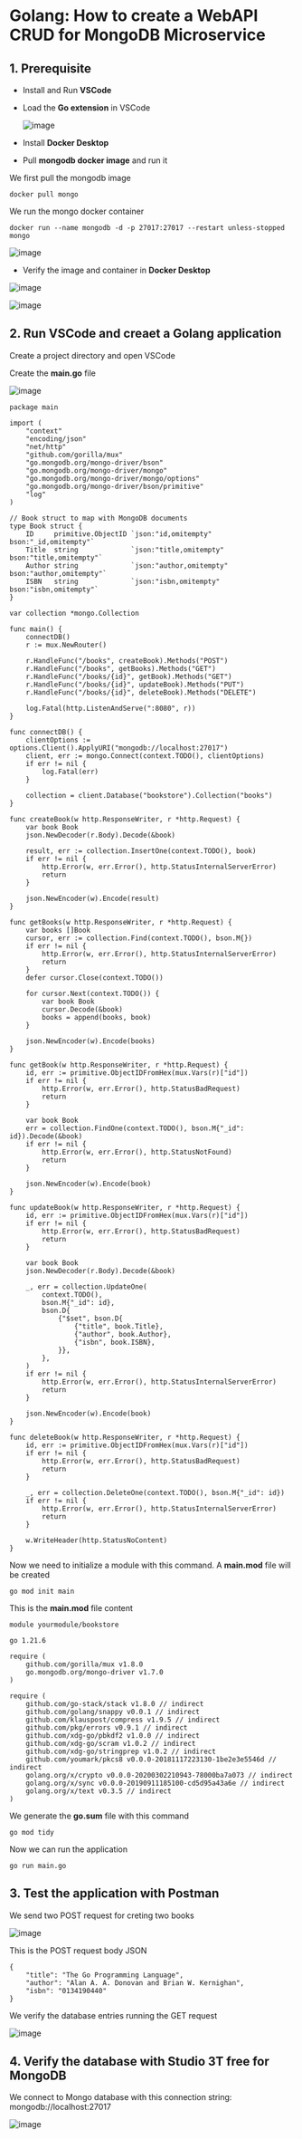 # Golang: How to create a WebAPI CRUD for MongoDB Microservice

## 1. Prerequisite

- Install and Run **VSCode**

- Load the **Go extension** in VSCode

  ![image](https://github.com/luiscoco/Golang-sample16-WebAPI-CRUD-for-MongoDb/assets/32194879/9b4b5d29-2a7d-47a3-b266-96273e74eb7f)

- Install **Docker Desktop**

- Pull **mongodb docker image** and run it

We first pull the mongodb image

```
docker pull mongo
```

We run the mongo docker container

```
docker run --name mongodb -d -p 27017:27017 --restart unless-stopped mongo
```

![image](https://github.com/luiscoco/Golang-sample16-WebAPI-CRUD-for-MongoDb/assets/32194879/60d27a6f-edbb-4116-90c3-3ac8346fd813)

- Verify the image and container in **Docker Desktop**

![image](https://github.com/luiscoco/Golang-sample16-WebAPI-CRUD-for-MongoDb/assets/32194879/5a959223-0fbe-46d8-be07-6d2136f99807)

![image](https://github.com/luiscoco/Golang-sample16-WebAPI-CRUD-for-MongoDb/assets/32194879/cda014ad-a77c-4fd1-a96b-2ab4770bbf12)


## 2. Run VSCode and creaet a Golang application

Create a project directory and open VSCode

Create the **main.go** file

![image](https://github.com/luiscoco/Golang-sample16-WebAPI-CRUD-for-MongoDb/assets/32194879/02924aab-9566-427a-97fa-98e0c7e35e4b)

```
package main

import (
    "context"
    "encoding/json"
    "net/http"
    "github.com/gorilla/mux"
    "go.mongodb.org/mongo-driver/bson"
    "go.mongodb.org/mongo-driver/mongo"
    "go.mongodb.org/mongo-driver/mongo/options"
    "go.mongodb.org/mongo-driver/bson/primitive"
    "log"
)

// Book struct to map with MongoDB documents
type Book struct {
    ID     primitive.ObjectID `json:"id,omitempty" bson:"_id,omitempty"`
    Title  string             `json:"title,omitempty" bson:"title,omitempty"`
    Author string             `json:"author,omitempty" bson:"author,omitempty"`
    ISBN   string             `json:"isbn,omitempty" bson:"isbn,omitempty"`
}

var collection *mongo.Collection

func main() {
    connectDB()
    r := mux.NewRouter()

    r.HandleFunc("/books", createBook).Methods("POST")
    r.HandleFunc("/books", getBooks).Methods("GET")
    r.HandleFunc("/books/{id}", getBook).Methods("GET")
    r.HandleFunc("/books/{id}", updateBook).Methods("PUT")
    r.HandleFunc("/books/{id}", deleteBook).Methods("DELETE")

    log.Fatal(http.ListenAndServe(":8080", r))
}

func connectDB() {
    clientOptions := options.Client().ApplyURI("mongodb://localhost:27017")
    client, err := mongo.Connect(context.TODO(), clientOptions)
    if err != nil {
        log.Fatal(err)
    }

    collection = client.Database("bookstore").Collection("books")
}

func createBook(w http.ResponseWriter, r *http.Request) {
    var book Book
    json.NewDecoder(r.Body).Decode(&book)
    
    result, err := collection.InsertOne(context.TODO(), book)
    if err != nil {
        http.Error(w, err.Error(), http.StatusInternalServerError)
        return
    }

    json.NewEncoder(w).Encode(result)
}

func getBooks(w http.ResponseWriter, r *http.Request) {
    var books []Book
    cursor, err := collection.Find(context.TODO(), bson.M{})
    if err != nil {
        http.Error(w, err.Error(), http.StatusInternalServerError)
        return
    }
    defer cursor.Close(context.TODO())

    for cursor.Next(context.TODO()) {
        var book Book
        cursor.Decode(&book)
        books = append(books, book)
    }

    json.NewEncoder(w).Encode(books)
}

func getBook(w http.ResponseWriter, r *http.Request) {
    id, err := primitive.ObjectIDFromHex(mux.Vars(r)["id"])
    if err != nil {
        http.Error(w, err.Error(), http.StatusBadRequest)
        return
    }
    
    var book Book
    err = collection.FindOne(context.TODO(), bson.M{"_id": id}).Decode(&book)
    if err != nil {
        http.Error(w, err.Error(), http.StatusNotFound)
        return
    }

    json.NewEncoder(w).Encode(book)
}

func updateBook(w http.ResponseWriter, r *http.Request) {
    id, err := primitive.ObjectIDFromHex(mux.Vars(r)["id"])
    if err != nil {
        http.Error(w, err.Error(), http.StatusBadRequest)
        return
    }
    
    var book Book
    json.NewDecoder(r.Body).Decode(&book)

    _, err = collection.UpdateOne(
        context.TODO(),
        bson.M{"_id": id},
        bson.D{
            {"$set", bson.D{
                {"title", book.Title},
                {"author", book.Author},
                {"isbn", book.ISBN},
            }},
        },
    )
    if err != nil {
        http.Error(w, err.Error(), http.StatusInternalServerError)
        return
    }

    json.NewEncoder(w).Encode(book)
}

func deleteBook(w http.ResponseWriter, r *http.Request) {
    id, err := primitive.ObjectIDFromHex(mux.Vars(r)["id"])
    if err != nil {
        http.Error(w, err.Error(), http.StatusBadRequest)
        return
    }
    
    _, err = collection.DeleteOne(context.TODO(), bson.M{"_id": id})
    if err != nil {
        http.Error(w, err.Error(), http.StatusInternalServerError)
        return
    }

    w.WriteHeader(http.StatusNoContent)
}
```

Now we need to initialize a module with this command. A **main.mod** file will be created

```
go mod init main
```

This is the **main.mod** file content

```
module yourmodule/bookstore

go 1.21.6

require (
	github.com/gorilla/mux v1.8.0
	go.mongodb.org/mongo-driver v1.7.0
)

require (
	github.com/go-stack/stack v1.8.0 // indirect
	github.com/golang/snappy v0.0.1 // indirect
	github.com/klauspost/compress v1.9.5 // indirect
	github.com/pkg/errors v0.9.1 // indirect
	github.com/xdg-go/pbkdf2 v1.0.0 // indirect
	github.com/xdg-go/scram v1.0.2 // indirect
	github.com/xdg-go/stringprep v1.0.2 // indirect
	github.com/youmark/pkcs8 v0.0.0-20181117223130-1be2e3e5546d // indirect
	golang.org/x/crypto v0.0.0-20200302210943-78000ba7a073 // indirect
	golang.org/x/sync v0.0.0-20190911185100-cd5d95a43a6e // indirect
	golang.org/x/text v0.3.5 // indirect
)
```

We generate the **go.sum** file with this command

```
go mod tidy
```

Now we can run the application

```
go run main.go
```

## 3. Test the application with Postman

We send two POST request for creting two books

![image](https://github.com/luiscoco/Golang-sample16-WebAPI-CRUD-for-MongoDb/assets/32194879/4e8759bf-2cab-4cd3-bea3-10d517ede47a)

This is the POST request body JSON

```
{
    "title": "The Go Programming Language",
    "author": "Alan A. A. Donovan and Brian W. Kernighan",
    "isbn": "0134190440"
}
```

We verify the database entries running the GET request

![image](https://github.com/luiscoco/Golang-sample16-WebAPI-CRUD-for-MongoDb/assets/32194879/ffa78c15-30d4-480c-81da-dea87450d0b2)

## 4. Verify the database with Studio 3T free for MongoDB

We connect to Mongo database with this connection string: mongodb://localhost:27017

![image](https://github.com/luiscoco/Golang-sample16-WebAPI-CRUD-for-MongoDb/assets/32194879/415646ee-1d9b-4b0b-951c-6c7464dbaf29)

